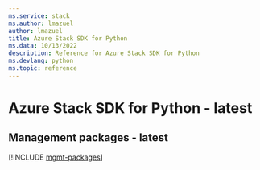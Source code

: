```yaml
---
ms.service: stack
ms.author: lmazuel
author: lmazuel
title: Azure Stack SDK for Python
ms.data: 10/13/2022
description: Reference for Azure Stack SDK for Python
ms.devlang: python
ms.topic: reference
---
```

# Azure Stack SDK for Python - latest

## Management packages - latest
[!INCLUDE [mgmt-packages](stack-mgmt-index.md)]